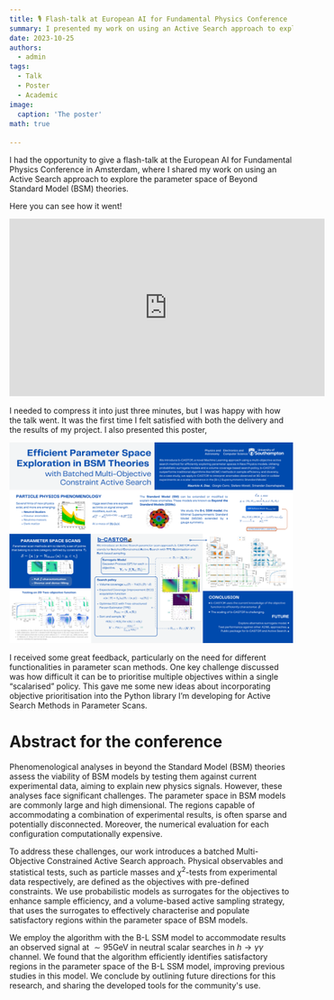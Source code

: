 ```yaml
---
title: 🎙️ Flash-talk at European AI for Fundamental Physics Conference
summary: I presented my work on using an Active Search approach to explore the parameter space of BSM models.
date: 2023-10-25
authors:
  - admin
tags:
  - Talk
  - Poster
  - Academic
image:
  caption: 'The poster'
math: true

---
```


I had the opportunity to give a flash-talk at the European AI for Fundamental Physics Conference in Amsterdam, where I shared my work on using an Active Search approach to explore the parameter space of Beyond Standard Model (BSM) theories.

Here you can see how it went!
<iframe width="560" height="315" src="https://www.youtube.com/embed/xeEQRdjIwHg?si=OHTtbddCIWSLtO1d" title="YouTube video player" frameborder="0" allow="accelerometer; autoplay; clipboard-write; encrypted-media; gyroscope; picture-in-picture; web-share" referrerpolicy="strict-origin-when-cross-origin" allowfullscreen></iframe>

I needed to compress it into just three minutes, but I was happy with how the talk went. It was the first time I felt satisfied with both the delivery and the results of my project. I also presented this poster,

![Poster](poster.png)

I received some great feedback, particularly on the need for different functionalities in parameter scan methods. One key challenge discussed was how difficult it can be to prioritise multiple objectives within a single “scalarised” policy. This gave me some new ideas about incorporating objective prioritisation into the Python library I’m developing for Active Search Methods in Parameter Scans.

# Abstract for the conference
Phenomenological analyses in beyond the Standard Model (BSM) theories assess the viability of BSM models by testing them against current experimental data, aiming to explain new physics signals. However, these analyses face significant challenges. The parameter space in BSM models are commonly large and high dimensional. The regions capable of accommodating a combination of experimental results, is often sparse and potentially disconnected. Moreover, the numerical evaluation for each configuration computationally expensive.

To address these challenges, our work introduces a batched Multi-Objective Constrained Active Search approach. Physical observables and statistical tests, such as particle masses and $\chi^2$-tests from experimental data respectively, are defined as the objectives with pre-defined constraints. We use probabilistic models as surrogates for the objectives to enhance sample efficiency, and a volume-based active sampling strategy, that uses the surrogates to effectively characterise and populate satisfactory regions within the parameter space of BSM models.

We employ the algorithm with the B-L SSM model to accommodate results an observed signal at $\sim 95 \mathrm{GeV}$ in neutral scalar searches in $h \rightarrow \gamma \gamma$ channel. We found that the algorithm efficiently identifies satisfactory regions in the parameter space of the B-L SSM model, improving previous studies in this model. We conclude by outlining future directions for this research, and sharing the developed tools for the community's use.
